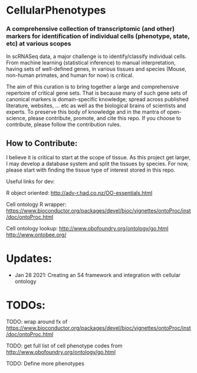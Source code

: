 # CellularPhenotypes

### A comprehensive collection of transcriptomic (and other) markers for identification of individual cells (phenotype, state, etc) at various scopes

In scRNASeq data, a major challenge is to identify/classify individual cells. From machine learning (statistical inference) to manual interpretation, having sets of well-defined genes, in various tissues and species (Mouse, non-human primates, and human for now) is critical. 

The aim of this curation is to bring together a large and comprehensive repertoire of critical gene sets. That is because many of such gene sets of canonical markers is domain-specific knowledge; spread across published literature, websites, ... etc as well as the biological brains of scientists and experts. To preserve this body of knowledge and in the mantra of open-science, please contribute, promote, and cite this repo. If you choose to contribute, please follow the contribution rules. 

## How to Contribute:
I believe it is critical to start at the scope of tissue. As this project get larger, I may develop a database system and split the tissues by species. For now, please start with finding the tissue type of interest stored in this repo. 

Useful links for dev:

R object oriented: http://adv-r.had.co.nz/OO-essentials.html

Cell ontology R wrapper: https://www.bioconductor.org/packages/devel/bioc/vignettes/ontoProc/inst/doc/ontoProc.html

Cell ontology lookup:
http://www.obofoundry.org/ontology/go.html
http://www.ontobee.org/

# Updates:

- Jan 28 2021: Creating an S4 framework and integration with cellular ontology

# TODOs:

TODO: wrap around fx of  https://www.bioconductor.org/packages/devel/bioc/vignettes/ontoProc/inst/doc/ontoProc.html

TODO: get full list of cell phenotype codes from http://www.obofoundry.org/ontology/go.html

TODO: Define more phenotypes

```{r }

 
 ```

